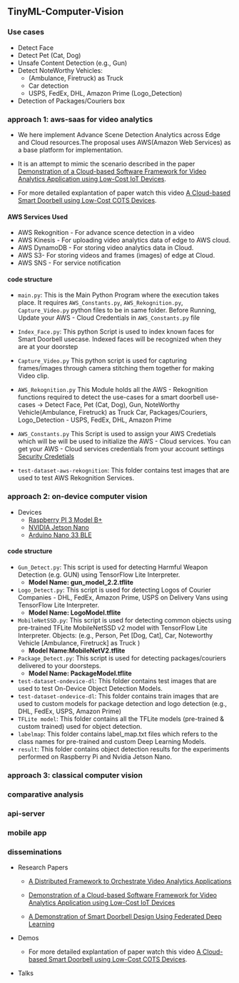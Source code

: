 ## TinyML-Computer-Vision

### Use cases

- Detect Face
- Detect Pet (Cat, Dog) 
- Unsafe Content Detection (e.g., Gun)
- Detect NoteWorthy Vehicles:
  - (Ambulance, Firetruck) as Truck
  - Car detection
  - USPS, FedEx, DHL, Amazon Prime (Logo_Detection)
- Detection of Packages/Couriers box

### approach 1: aws-saas for video analytics
    
 - We here implement Advance Scene Detection Analytics across Edge and Cloud resources.The proposal uses AWS(Amazon Web Services) as a base platform for implementation.

 - It is an attempt to mimic the scenario described in the paper [Demonstration of a Cloud-based Software Framework for Video Analytics Application using Low-Cost IoT Devices](https://arxiv.org/abs/2010.07680).

- For more detailed explantation of paper watch this video [A Cloud-based Smart Doorbell using Low-Cost COTS  Devices](https://www.youtube.com/watch?v=42mx4Z2PDwA).


#### AWS Services Used

 -  AWS Rekognition - For advance scence detection in a video
 -  AWS Kinesis - For uploading video analytics data of edge to AWS cloud.
 -  AWS DynamoDB - For storing video analytics data in Cloud.
 -  AWS S3- For storing videos and frames (images) of edge at Cloud.
 -  AWS SNS - For service notification
    


#### code structure

  - `main.py`:
    This is the Main Python Program where the execution takes place. It requires `AWS_Constants.py`, `AWS_Rekognition.py`, `Capture_Video.py` python files to be in same folder. Before Running, Update your AWS - Cloud Credentials in `AWS_Constants.py` file

  -  `Index_Face.py`:
      This python Script is used to index known faces for Smart Doorbell usecase. 
      Indexed faces will be recognized when they are at your doorstep 

  -  `Capture_Video.py`
     This python script is used for capturing frames/images through camera stitching them together for making Video clip.

  -  `AWS_Rekognition.py`
     This Module holds all the AWS - Rekognition functions required to detect the  use-cases for a smart doorbell
     use-cases -> Detect Face, Pet (Cat, Dog), Gun, NoteWorthy Vehicle(Ambulance, Firetruck) as Truck
     Car, Packages/Couriers, Logo_Detection - USPS, FedEx, DHL, Amazon Prime

  -  `AWS_Constants.py`
    This Script is used to assign your AWS Credetials  which will be will be used to initialize the AWS - Cloud services. You can get your AWS - Cloud services credentials from your account settings  
    [Security Credetials](https://console.aws.amazon.com/iam/home?region=us-east-1#/security_credentials)

  -   `test-dataset-aws-rekognition`: 
    This folder contains test images that are used to test        AWS Rekognition Services.
 


### approach 2: on-device computer vision
 - Devices 
   - [Raspberry PI 3 Model B+](https://www.amazon.in/gp/product/B07BDR5PDW/ref=ppx_yo_dt_b_search_asin_title?ie=UTF8&psc=1)
   - [NVIDIA Jetson Nano](https://www.amazon.in/gp/product/B07PZHBDKT/ref=ppx_yo_dt_b_search_asin_title?ie=UTF8&psc=1)
   - [Arduino Nano 33 BLE](http://store.arduino.cc/products/arduino-nano-33-ble)

#### code structure

 - `Gun_Detect.py`:
    This script is used for detecting Harmful Weapon Detection (e.g. GUN) using TensorFlow Lite Interpreter.
    - **Model Name: gun_model_2.2.tflite**
 - `Logo_Detect.py`:
    This script is used for detecting Logos of Courier Companies - DHL, FedEx, Amazon Prime, USPS on Delivery Vans
    using TensorFlow Lite Interpreter.  
    - **Model Name: LogoModel.tflite**
 - `MobileNetSSD.py`:
    This script is used for detecting common objects using pre-trained TFLite MobileNetSSD v2 model with TensorFlow Lite Interpreter.
    Objects: (e.g., Person, Pet [Dog, Cat], Car, Noteworthy Vehicle [Ambulance, Firetruck] as Truck )
    - **Model Name:MobileNetV2.tflite**
 - `Package_Detect.py`:
    This script is used for detecting packages/couriers delivered to your doorsteps.
    - **Model Name: PackageModel.tflite**
 - `test-dataset-ondevice-dl`:
    This folder contains test images that are used to test On-Device Object Detection Models.
 - `test-dataset-ondevice-dl`:
    This folder contains train images that are used to custom models for package detection and logo detection (e.g., DHL, FedEx, USPS, Amazon Prime)
 - `TFLite model`:
    This folder contains all the TFLite models (pre-trained & custom trained) used for object detection.    
 - `labelmap`:
    This folder contains label_map.txt files which refers to the class names for pre-trained and custom Deep Learning Models.
 - `result`:
    This folder contains object detection results for the experiments performed on Raspberry Pi and Nvidia Jetson Nano.



### approach 3: classical computer vision


### comparative analysis


### api-server

### mobile app
 
### disseminations

- Research Papers
  - [A Distributed Framework to Orchestrate Video Analytics Applications](https://arxiv.org/abs/2009.09065)
  
  - [Demonstration of a Cloud-based Software Framework for Video Analytics Application using Low-Cost IoT Devices](https://arxiv.org/abs/2010.07680)

  - [A Demonstration of Smart Doorbell Design Using Federated Deep Learning](https://arxiv.org/abs/2010.09687)

- Demos
  - For more detailed explantation of paper watch this video [A Cloud-based Smart Doorbell using Low-Cost COTS  Devices](https://www.youtube.com/watch?v=42mx4Z2PDwA).


- Talks


